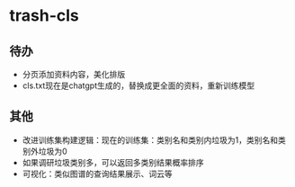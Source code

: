 # trash-cls

## 待办

- 分页添加资料内容，美化排版
- cls.txt现在是chatgpt生成的，替换成更全面的资料，重新训练模型

## 其他

- 改进训练集构建逻辑：现在的训练集：类别名和类别内垃圾为1，类别名和类别外垃圾为0
- 如果调研垃圾类别多，可以返回多类别结果概率排序
- 可视化：类似图谱的查询结果展示、词云等
